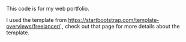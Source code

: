 This code is for my web portfolio.

I used the template from https://startbootstrap.com/template-overviews/freelancer/ , check out that page for more details about the template.